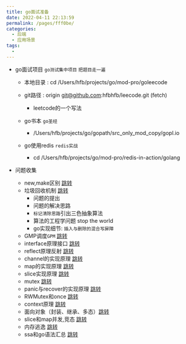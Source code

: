 ```yaml
---
title: go面试准备
date: 2022-04-11 22:13:59
permalink: /pages/fff0be/
categories:
  - 后端
  - 应用场景
tags:
  - 
---
```




* go面试项目 `go测试集中项目` `把题目走一遍`
  * 本地目录 : cd /Users/hfb/projects/go/mod-pro/goleecode
  * git路径 : origin  git@github.com:hfbhfb/leecode.git (fetch)
    * leetcode的一个写法

  * go书本 `go圣经`
    * /Users/hfb/projects/go/gopath/src_only_mod_copy/gopl.io
  
  * go使用redis `redis实战`
    * cd /Users/hfb/projects/go/mod-pro/redis-in-action/golang



* 问题收集
  * new,make区别 [跳转](/pages/dca66f/)
  * 垃圾回收机制  [跳转](/pages/7bfd31/)
    * 问题的提出
    * 问题的解决思路
    * `标记清除思路`引出三色抽象算法
    * 算法的工程学问题 stop the world
    * go实现细节: `插入与删除的混合写屏障`
  * GMP调度`GPM` [跳转](/pages/4e04c2/)
  * interface原理接口 [跳转](/pages/40eded/)
  * reflect原理反射 [跳转](/pages/d9bc8e/)
  * channel的实现原理 [跳转](/pages/a6cc6e)
  * map的实现原理 [跳转](/pages/b88b49)
  * slice实现原理 [跳转](/pages/f6a07e/)
  * mutex [跳转](/pages/645b21/)
  * panic与recover的实现原理 [跳转](/pages/1e19b0/)
  * RWMutex和once [跳转](/pages/c7dc2b/)
  * context原理 [跳转](/pages/2e83cd/)
  * 面向对象（封装、继承、多态）[跳转](/pages/fd860d/)
  * slice和map并发,竞态 [跳转](/pages/b5a899/)
  * 内存逃逸 [跳转](/pages/229d7d/)
  * ssa和go语法汇总 [跳转](/pages/a099ea/)


